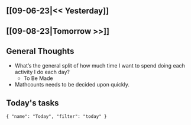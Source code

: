 ## [[09-06-23|<< Yesterday]]
## [[09-08-23|Tomorrow >>]]
## General Thoughts
- What’s the general split of how much time I want to spend doing each activity I do each day?
	- To Be Made
- Mathcounts needs to be decided upon quickly.

## Today's tasks

```todoist 
{ "name": "Today", "filter": "today" } 
```
